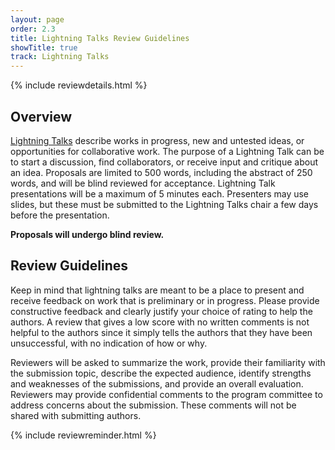 ```yaml
---
layout: page
order: 2.3
title: Lightning Talks Review Guidelines
showTitle: true
track: Lightning Talks
---
```


{% include reviewdetails.html %}

## Overview

[Lightning Talks](../authors/lt.html) describe works in progress, new and untested ideas, or opportunities for collaborative work. The purpose of a Lightning Talk can be to start a discussion, find collaborators, or receive input and critique about an idea. Proposals are limited to 500 words, including the abstract of 250 words, and will be blind reviewed for acceptance. Lightning Talk presentations will be a maximum of 5 minutes each. Presenters may use slides, but these must be submitted to the Lightning Talks chair a few days before the presentation.

**Proposals will undergo blind review.**

## Review Guidelines

Keep in mind that lightning talks are meant to be a place to present and receive feedback on work that is preliminary or in progress. Please provide constructive feedback and clearly justify your choice of rating to help the authors. A review that gives a low score with no written comments is not helpful to the authors since it simply tells the authors that they have been unsuccessful, with no indication of how or why.

Reviewers will be asked to summarize the work, provide their familiarity with the submission topic, describe the expected audience, identify strengths and weaknesses of the submissions, and provide an overall evaluation.  Reviewers may provide confidential comments to the program committee to address concerns about the submission. These comments will not be shared with submitting authors.

{% include reviewreminder.html %}